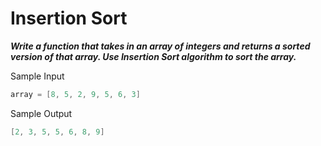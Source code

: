 # Insertion Sort

**_Write a function that takes in an array of integers and returns a sorted version of that array. Use Insertion Sort algorithm to sort the array._**

Sample Input

```go
array = [8, 5, 2, 9, 5, 6, 3]
```

Sample Output

```go
[2, 3, 5, 5, 6, 8, 9]
```
